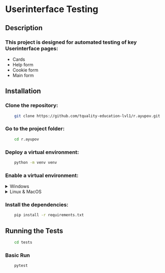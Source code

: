 # Userinterface Testing

## Description

### This project is designed for automated testing of key Userinterface pages:

- Cards
- Help form
- Cookie form
- Main form

## Installation

### Clone the repository:

```bash
    git clone https://github.com/tquality-education-lvl1/r.ayupov.git
``` 

### Go to the project folder:

```bash
    cd r.ayupov
``` 

### Deploy a virtual environment:

```bash
    python -m venv venv
``` 

### Enable a virtual environment:

<details>
  <summary>Windows</summary>

```bash
    venv\Scripts\activate.bat
``` 

</details>
<details>
  <summary>Linux & MacOS</summary>

```bash
    source venv/bin/activate
``` 

</details>

### Install the dependencies:

```bash
    pip install -r requirements.txt
``` 

## Running the Tests

```bash
    cd tests
``` 

### Basic Run

```bash
    pytest
``` 
